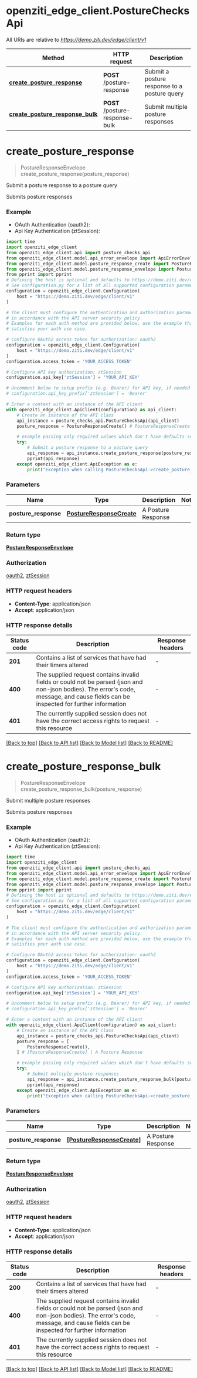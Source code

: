 # openziti_edge_client.PostureChecksApi

All URIs are relative to *https://demo.ziti.dev/edge/client/v1*

Method | HTTP request | Description
------------- | ------------- | -------------
[**create_posture_response**](PostureChecksApi.md#create_posture_response) | **POST** /posture-response | Submit a posture response to a posture query
[**create_posture_response_bulk**](PostureChecksApi.md#create_posture_response_bulk) | **POST** /posture-response-bulk | Submit multiple posture responses


# **create_posture_response**
> PostureResponseEnvelope create_posture_response(posture_response)

Submit a posture response to a posture query

Submits posture responses

### Example

* OAuth Authentication (oauth2):
* Api Key Authentication (ztSession):

```python
import time
import openziti_edge_client
from openziti_edge_client.api import posture_checks_api
from openziti_edge_client.model.api_error_envelope import ApiErrorEnvelope
from openziti_edge_client.model.posture_response_create import PostureResponseCreate
from openziti_edge_client.model.posture_response_envelope import PostureResponseEnvelope
from pprint import pprint
# Defining the host is optional and defaults to https://demo.ziti.dev/edge/client/v1
# See configuration.py for a list of all supported configuration parameters.
configuration = openziti_edge_client.Configuration(
    host = "https://demo.ziti.dev/edge/client/v1"
)

# The client must configure the authentication and authorization parameters
# in accordance with the API server security policy.
# Examples for each auth method are provided below, use the example that
# satisfies your auth use case.

# Configure OAuth2 access token for authorization: oauth2
configuration = openziti_edge_client.Configuration(
    host = "https://demo.ziti.dev/edge/client/v1"
)
configuration.access_token = 'YOUR_ACCESS_TOKEN'

# Configure API key authorization: ztSession
configuration.api_key['ztSession'] = 'YOUR_API_KEY'

# Uncomment below to setup prefix (e.g. Bearer) for API key, if needed
# configuration.api_key_prefix['ztSession'] = 'Bearer'

# Enter a context with an instance of the API client
with openziti_edge_client.ApiClient(configuration) as api_client:
    # Create an instance of the API class
    api_instance = posture_checks_api.PostureChecksApi(api_client)
    posture_response = PostureResponseCreate() # PostureResponseCreate | A Posture Response

    # example passing only required values which don't have defaults set
    try:
        # Submit a posture response to a posture query
        api_response = api_instance.create_posture_response(posture_response)
        pprint(api_response)
    except openziti_edge_client.ApiException as e:
        print("Exception when calling PostureChecksApi->create_posture_response: %s\n" % e)
```


### Parameters

Name | Type | Description  | Notes
------------- | ------------- | ------------- | -------------
 **posture_response** | [**PostureResponseCreate**](PostureResponseCreate.md)| A Posture Response |

### Return type

[**PostureResponseEnvelope**](PostureResponseEnvelope.md)

### Authorization

[oauth2](../README.md#oauth2), [ztSession](../README.md#ztSession)

### HTTP request headers

 - **Content-Type**: application/json
 - **Accept**: application/json


### HTTP response details

| Status code | Description | Response headers |
|-------------|-------------|------------------|
**201** | Contains a list of services that have had their timers altered |  -  |
**400** | The supplied request contains invalid fields or could not be parsed (json and non-json bodies). The error&#39;s code, message, and cause fields can be inspected for further information |  -  |
**401** | The currently supplied session does not have the correct access rights to request this resource |  -  |

[[Back to top]](#) [[Back to API list]](../README.md#documentation-for-api-endpoints) [[Back to Model list]](../README.md#documentation-for-models) [[Back to README]](../README.md)

# **create_posture_response_bulk**
> PostureResponseEnvelope create_posture_response_bulk(posture_response)

Submit multiple posture responses

Submits posture responses

### Example

* OAuth Authentication (oauth2):
* Api Key Authentication (ztSession):

```python
import time
import openziti_edge_client
from openziti_edge_client.api import posture_checks_api
from openziti_edge_client.model.api_error_envelope import ApiErrorEnvelope
from openziti_edge_client.model.posture_response_create import PostureResponseCreate
from openziti_edge_client.model.posture_response_envelope import PostureResponseEnvelope
from pprint import pprint
# Defining the host is optional and defaults to https://demo.ziti.dev/edge/client/v1
# See configuration.py for a list of all supported configuration parameters.
configuration = openziti_edge_client.Configuration(
    host = "https://demo.ziti.dev/edge/client/v1"
)

# The client must configure the authentication and authorization parameters
# in accordance with the API server security policy.
# Examples for each auth method are provided below, use the example that
# satisfies your auth use case.

# Configure OAuth2 access token for authorization: oauth2
configuration = openziti_edge_client.Configuration(
    host = "https://demo.ziti.dev/edge/client/v1"
)
configuration.access_token = 'YOUR_ACCESS_TOKEN'

# Configure API key authorization: ztSession
configuration.api_key['ztSession'] = 'YOUR_API_KEY'

# Uncomment below to setup prefix (e.g. Bearer) for API key, if needed
# configuration.api_key_prefix['ztSession'] = 'Bearer'

# Enter a context with an instance of the API client
with openziti_edge_client.ApiClient(configuration) as api_client:
    # Create an instance of the API class
    api_instance = posture_checks_api.PostureChecksApi(api_client)
    posture_response = [
        PostureResponseCreate(),
    ] # [PostureResponseCreate] | A Posture Response

    # example passing only required values which don't have defaults set
    try:
        # Submit multiple posture responses
        api_response = api_instance.create_posture_response_bulk(posture_response)
        pprint(api_response)
    except openziti_edge_client.ApiException as e:
        print("Exception when calling PostureChecksApi->create_posture_response_bulk: %s\n" % e)
```


### Parameters

Name | Type | Description  | Notes
------------- | ------------- | ------------- | -------------
 **posture_response** | [**[PostureResponseCreate]**](PostureResponseCreate.md)| A Posture Response |

### Return type

[**PostureResponseEnvelope**](PostureResponseEnvelope.md)

### Authorization

[oauth2](../README.md#oauth2), [ztSession](../README.md#ztSession)

### HTTP request headers

 - **Content-Type**: application/json
 - **Accept**: application/json


### HTTP response details

| Status code | Description | Response headers |
|-------------|-------------|------------------|
**200** | Contains a list of services that have had their timers altered |  -  |
**400** | The supplied request contains invalid fields or could not be parsed (json and non-json bodies). The error&#39;s code, message, and cause fields can be inspected for further information |  -  |
**401** | The currently supplied session does not have the correct access rights to request this resource |  -  |

[[Back to top]](#) [[Back to API list]](../README.md#documentation-for-api-endpoints) [[Back to Model list]](../README.md#documentation-for-models) [[Back to README]](../README.md)

